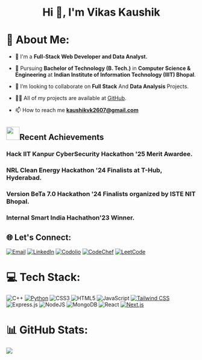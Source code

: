 
<h1 align="center">Hi 👋, I'm Vikas Kaushik</h1> 
<h3 align="start"></h3>

# 💫 About Me:

- 🔭 I'm a <b> Full-Stack Web Developer and Data Analyst. </b>

- 🌱 Pursuing  **Bachelor of Technology (B. Tech.)** in **Computer Science & Engineering** at **Indian Institute of Information Technology (IIIT) Bhopal**.
  
- 👯 I’m looking to collaborate on **Full Stack** And **Data Analysis** Projects.

- 👨‍💻 All of my projects are available at [GitHub](https://github.com/kaushikvk2607/).

- 📫 How to reach me **kaushikvk2607@gmail.com**


## <img src="https://media.giphy.com/media/IX96Ceg5hiMNBn7Ls7/giphy.gif" width="35"><b>Recent Achievements</b>
### Hack IIT Kanpur CyberSecurity Hackathon '25 Merit Awardee.
### NRL Clean Energy Hackathon '24 Finalists at T-Hub, Hyderabad.
### Version BeTa 7.0 Hackathon '24 Finalists organized by ISTE NIT Bhopal.
### Internal Smart India Hachathon'23 Winner.


## 🌐 Let's Connect:
[![Email](https://img.shields.io/badge/Email-%23E34F26.svg?logo=gmail&logoColor=white)](mailto:kaushikvk2607@gmail.com)
[![LinkedIn](https://img.shields.io/badge/LinkedIn-%230077B5.svg?logo=linkedin&logoColor=white)](https://www.linkedin.com/in/kaushikvk2607/)
[![Codolio](https://img.shields.io/badge/Codolio-000000?logo=codolio&logoColor=white)](https://codolio.com/profile/kaushikvk2607) 
[![CodeChef](https://img.shields.io/badge/CodeChef-5B4638?logo=codechef&logoColor=white)](https://www.codechef.com/users/kaushikvkiiitb)
[![LeetCode](https://img.shields.io/badge/LeetCode-000000?logo=leetcode&logoColor=yellow)](https://leetcode.com/u/kaushikvk2607/)


# 💻 Tech Stack:
![C++](https://img.shields.io/badge/c++-%2300599C.svg?style=for-the-badge&logo=c%2B%2B&logoColor=white) [![Python](https://img.shields.io/badge/python-%2314354C.svg?style=for-the-badge&logo=python&logoColor=white)](https://www.python.org/) ![CSS3](https://img.shields.io/badge/css3-%231572B6.svg?style=for-the-badge&logo=css3&logoColor=white) ![HTML5](https://img.shields.io/badge/html5-%23E34F26.svg?style=for-the-badge&logo=html5&logoColor=white) ![JavaScript](https://img.shields.io/badge/javascript-%23323330.svg?style=for-the-badge&logo=javascript&logoColor=%23F7DF1E) [![Tailwind CSS](https://img.shields.io/badge/tailwindcss-%231a202c.svg?style=for-the-badge&logo=tailwind-css&logoColor=38b2ac)](https://tailwindcss.com/) ![Express.js](https://img.shields.io/badge/express.js-%23404d59.svg?style=for-the-badge&logo=express&logoColor=%2361DAFB) ![NodeJS](https://img.shields.io/badge/node.js-6DA55F?style=for-the-badge&logo=node.js&logoColor=white) ![MongoDB](https://img.shields.io/badge/MongoDB-%234ea94b.svg?style=for-the-badge&logo=mongodb&logoColor=white) ![React](https://img.shields.io/badge/react-%2320232a.svg?style=for-the-badge&logo=react&logoColor=%2361DAFB) [![Next.js](https://img.shields.io/badge/next.js-%23000000.svg?style=for-the-badge&logo=next.js&logoColor=white)](https://nextjs.org/) 


# 📊 GitHub Stats:
![](https://komarev.com/ghpvc/?username=Hemu21&abbreviated=true) 
